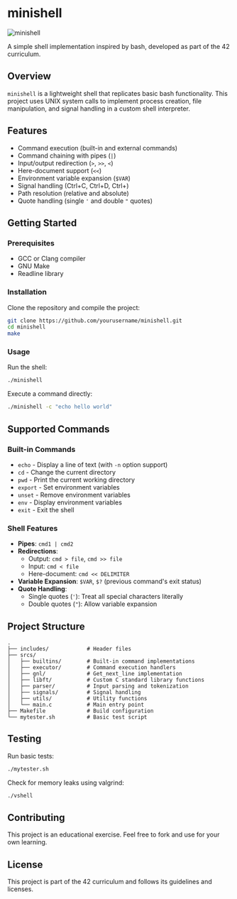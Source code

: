 # minishell
![minishell](https://img.shields.io/badge/Project-minishell-blue)

A simple shell implementation inspired by bash, developed as part of the 42 curriculum.

## Overview

`minishell` is a lightweight shell that replicates basic bash functionality. This project uses UNIX system calls to implement process creation, file manipulation, and signal handling in a custom shell interpreter.

## Features

- Command execution (built-in and external commands)
- Command chaining with pipes (`|`)
- Input/output redirection (`>`, `>>`, `<`)
- Here-document support (`<<`)
- Environment variable expansion (`$VAR`)
- Signal handling (Ctrl+C, Ctrl+D, Ctrl+\)
- Path resolution (relative and absolute)
- Quote handling (single `'` and double `"` quotes)

## Getting Started

### Prerequisites

- GCC or Clang compiler
- GNU Make
- Readline library

### Installation

Clone the repository and compile the project:

```bash
git clone https://github.com/yourusername/minishell.git
cd minishell
make
```

### Usage

Run the shell:

```bash
./minishell
```

Execute a command directly:

```bash
./minishell -c "echo hello world"
```

## Supported Commands

### Built-in Commands

- `echo` - Display a line of text (with `-n` option support)
- `cd` - Change the current directory
- `pwd` - Print the current working directory
- `export` - Set environment variables
- `unset` - Remove environment variables
- `env` - Display environment variables
- `exit` - Exit the shell

### Shell Features

- **Pipes**: `cmd1 | cmd2`
- **Redirections**:
  - Output: `cmd > file`, `cmd >> file`
  - Input: `cmd < file`
  - Here-document: `cmd << DELIMITER`
- **Variable Expansion**: `$VAR`, `$?` (previous command's exit status)
- **Quote Handling**:
  - Single quotes (`'`): Treat all special characters literally
  - Double quotes (`"`): Allow variable expansion

## Project Structure

```
.
├── includes/            # Header files
├── srcs/
│   ├── builtins/        # Built-in command implementations
│   ├── executor/        # Command execution handlers
│   ├── gnl/             # Get_next_line implementation
│   ├── libft/           # Custom C standard library functions
│   ├── parser/          # Input parsing and tokenization
│   ├── signals/         # Signal handling
│   ├── utils/           # Utility functions
│   └── main.c           # Main entry point
├── Makefile             # Build configuration
└── mytester.sh          # Basic test script
```

## Testing

Run basic tests:

```bash
./mytester.sh
```

Check for memory leaks using valgrind:

```bash
./vshell
```

## Contributing

This project is an educational exercise. Feel free to fork and use for your own learning.

## License

This project is part of the 42 curriculum and follows its guidelines and licenses.